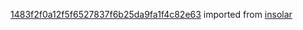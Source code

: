 [1483f2f0a12f5f6527837f6b25da9fa1f4c82e63](https://github.com/insolar/insolar/commit/1483f2f0a12f5f6527837f6b25da9fa1f4c82e63) imported from [insolar](https://github.com/insolar/insolar)
